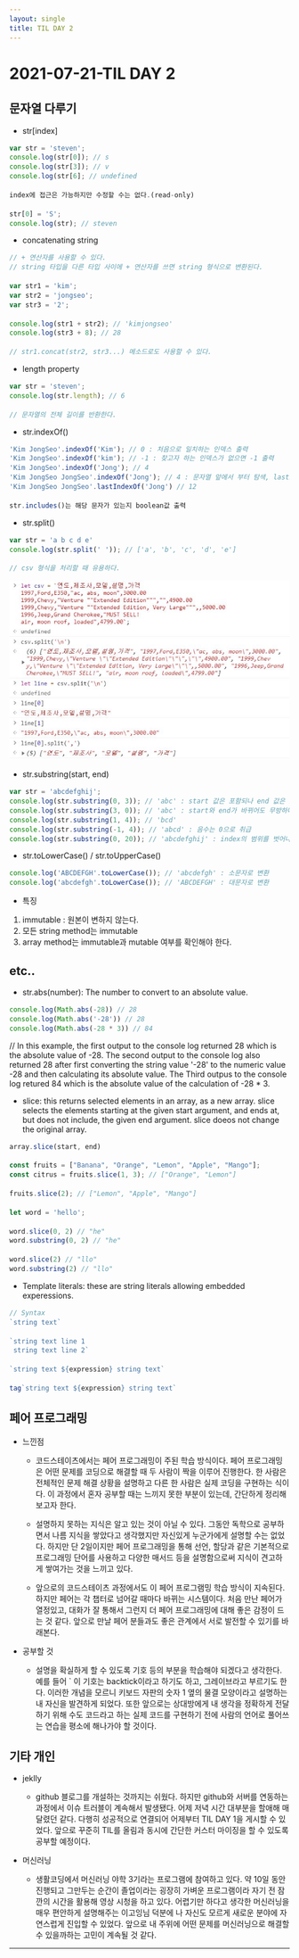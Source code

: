 ```yaml
---
layout: single
title: TIL DAY 2
---
```


# 2021-07-21-TIL DAY 2

## 문자열 다루기

- str[index]

```jsx
var str = 'steven';
console.log(str[0]); // s
console.log(str[3]); // v
console.log(str[6]; // undefined

index에 접근은 가능하지만 수정할 수는 없다.(read-only)

str[0] = 'S';
console.log(str); // steven
```

- concatenating string

```jsx
// + 연산자를 사용할 수 있다.
// string 타입을 다른 타입 사이에 + 연산자를 쓰면 string 형식으로 변환된다.

var str1 = 'kim';
var str2 = 'jongseo';
var str3 = '2';

console.log(str1 + str2); // 'kimjongseo'
console.log(str3 + 8); // 28

// str1.concat(str2, str3...) 메소드로도 사용할 수 있다.
```

- length property

```jsx
var str = 'steven';
console.log(str.length); // 6

// 문자열의 전체 길이를 반환한다.
```

- str.indexOf()

```jsx
'Kim JongSeo'.indexOf('Kim'); // 0 : 처음으로 일치하는 인덱스 출력
'Kim JongSeo'.indexOf('kim'); // -1 : 찾고자 하는 인덱스가 없으면 -1 출력
'Kim JongSeo'.indexOf('Jong'); // 4
'Kim JongSeo JongSeo'.indexOf('Jong'); // 4 : 문자열 앞에서 부터 탐색, lastIndexOf는 문자열 뒤에서 부터 탐색
'Kim JongSeo JongSeo'.lastIndexOf('Jong') // 12

str.includes()는 해당 문자가 있는지 boolean값 출력
```

- str.split()

```jsx
var str = 'a b c d e'
console.log(str.split(' ')); // ['a', 'b', 'c', 'd', 'e']

// csv 형식을 처리할 때 유용하다.
```

![이미지](../assets/images/str.split.JPG)

- str.substring(start, end)

```jsx
var str = 'abcdefghij';
console.log(str.substring(0, 3)); // 'abc' : start 값은 포함되나 end 값은 포함되지 않는다.
console.log(str.substring(3, 0)); // 'abc' : start와 end가 바뀌어도 무방하다.
console.log(str.substring(1, 4)); // 'bcd'
console.log(str.substring(-1, 4)); // 'abcd' : 음수는 0으로 취급
console.log(str.substring(0, 20)); // 'abcdefghij' : index의 범위를 벗어나면 마지막까지 출력된다.
```

- str.toLowerCase() / str.toUpperCase()

```jsx
console.log('ABCDEFGH'.toLowerCase()); // 'abcdefgh' : 소문자로 변환
console.log('abcdefgh'.toLowerCase()); // 'ABCDEFGH' : 대문자로 변환
```

- 특징
1. immutable : 원본이 변하지 않는다.
2. 모든 string method는 immutable
3. array method는 immutable과 mutable 여부를 확인해야 한다.



## etc..

- str.abs(number): The number to convert to an absolute value.

```jsx
console.log(Math.abs(-28)) // 28
console.log(Math.abs('-28')) // 28
console.log(Math.abs(-28 * 3)) // 84
```

// In this example, the first output to the console log returned 28 which is the absolute value of -28. The second output to the console log also returned 28 after first converting the string value '-28' to the numeric value -28 and then calculating its absolute value. The Third outpus to the console log retured 84 which is the absolute  value of the calculation of -28 * 3.

- slice: this returns selected elements in an array, as a new array. slice selects the elements starting at the given start argument, and ends at, but does not include, the given end argument. slice doeos not change the original array.

```jsx
array.slice(start, end)

const fruits = ["Banana", "Orange", "Lemon", "Apple", "Mango"];
const citrus = fruits.slice(1, 3); // ["Orange", "Lemon"]

fruits.slice(2); // ["Lemon", "Apple", "Mango"]

let word = 'hello';

word.slice(0, 2) // "he"
word.substring(0, 2) // "he"

word.slice(2) // "llo"
word.substring(2) // "llo"
```

- Template literals: these are string literals allowing embedded experessions.

```jsx
// Syntax
`string text`

`string text line 1
 string text line 2`

`string text ${expression} string text`

tag`string text ${expression} string text`
```



## 페어 프로그래밍

- 느낀점

    - 코드스테이츠에서는 페어 프로그래밍이 주된 학습 방식이다. 페어 프로그래밍은 어떤 문제를 코딩으로 해결할 때 두 사람이 짝을 이루어 진행한다. 한 사람은 전체적인 문제 해결 상황을 설명하고 다른 한 사람은 실제 코딩을 구현하는 식이다. 이 과정에서 혼자 공부할 때는 느끼지 못한 부분이 있는데, 간단하게 정리해보고자 한다.

    - 설명하지 못하는 지식은 알고 있는 것이 아닐 수 있다. 그동안 독학으로 공부하면서 나름 지식을 쌓았다고 생각했지만 자신있게 누군가에게 설명할 수는 없었다. 하지만 단 2일이지만 페어 프로그래밍을 통해 선언, 할당과 같은 기본적으로 프로그래밍 단어를 사용하고 다양한 매서드 등을 설명함으로써 지식이 견고하게 쌓여가는 것을 느끼고 있다.

    - 앞으로의 코드스테이츠 과정에서도 이 페어 프로그램밍 학습 방식이 지속된다. 하지만 페어는 각 챕터로 넘어갈 때마다 바뀌는 시스템이다. 처음 만난 페어가 열정있고, 대화가 잘 통해서 그런지 더 페어 프로그래밍에 대해 좋은 감정이 드는 것 같다. 앞으로 만날 페어 분들과도 좋은 관계에서 서로 발전할 수 있기를 바래본다.

    

- 공부할 것

    - 설명을 확실하게 할 수 있도록 기호 등의 부분을 학습해야 되겠다고 생각한다.  예를 들어 ` 이 기호는 backtick이라고 하기도 하고, 그레이브라고 부르기도 한다. 이러한 개념을 모르니 키보드 자판의 숫자 1 옆의 물결 모양이라고 설명하는 내 자신을 발견하게 되었다. 또한 앞으로는 상대방에게 내 생각을 정확하게 전달하기 위해 수도 코드라고 하는 실제 코드를 구현하기 전에 사람의 언어로 풀어쓰는 연습을 평소에 해나가야 할 것이다.




## 기타 개인

- jeklly

    - github 블로그를 개설하는 것까지는 쉬웠다. 하지만 github와 서버를 연동하는 과정에서 이슈 트러블이 계속해서 발생됐다. 어제 저녁 시간 대부분을 할애해 매달렸던 같다. 다행히 성공적으로 연결되어 어제부터 TIL DAY 1을 게시할 수 있었다. 앞으로 꾸준히 TIL를 올림과 동시에 간단한 커스터 마이징을 할 수 있도록 공부할 예정이다.






- 머신러닝

    - 생활코딩에서 머신러닝 야학 3기라는 프로그램에 참여하고 있다. 약 10일 동안 진행되고 그만두는 순간이 졸업이라는 굉장히 가벼운 프로그램이라 자기 전 잠깐의 시간을 활용해 영상 시청을 하고 있다. 어렵기만 하다고 생각한 머신러닝을 매우 편안하게 설명해주는 이고잉님 덕분에 나 자신도 모르게 새로운 분야에 자연스럽게 진입할 수 있었다. 앞으로 내 주위에 어떤 문제를 머신러닝으로 해결할 수 있을까하는 고민이 계속될 것 같다.

------

